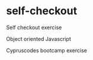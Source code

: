 # self-checkout

Self checkout exercise

Object oriented Javascript


Cypruscodes bootcamp exercise
